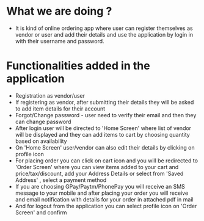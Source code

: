 # What we are doing ?
- It is kind of online ordering app where user can register themselves as vendor or user and add their details and use the application by login in with their username and password.

# Functionalities added in the application
- Registration as vendor/user
- If registering as vendor, after submitting their details they will be asked to add item details for their account
- Forgot/Change password - user need to verify their email and then they can change password
- After login user will be directed to 'Home Screen' where list of vendor will be displayed and they can add items to cart by choosing quantity based on availability
- On 'Home Screen' user/vendor can also edit their details by clicking on profile icon
- For placing order you can click on cart icon and you will be redirected to 'Order Screen' where you can view items added to your cart and price/tax/discount, add your Address Details or select from 'Saved Address' , select a payment method
- If you are choosing GPay/Paytm/PhonePay you will receive an SMS message to your mobile and after placing your order you will receive and email notification with details for your order in attached pdf in mail
- And for logout from the application you can select profile icon on 'Order Screen' and confirm

